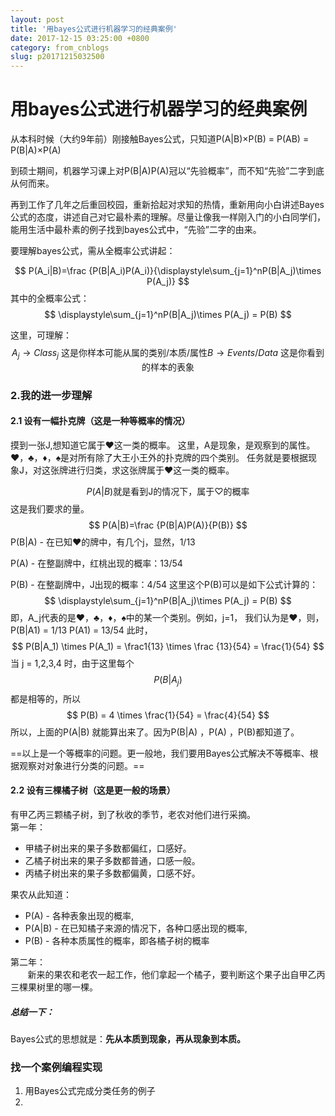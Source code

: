 ```yaml
---
layout: post
title: '用bayes公式进行机器学习的经典案例'
date: 2017-12-15 03:25:00 +0800
category: from_cnblogs
slug: p20171215032500
---
```

# 用bayes公式进行机器学习的经典案例

从本科时候（大约9年前）刚接触Bayes公式，只知道P(A|B)×P(B) = P(AB) = P(B|A)×P(A)   

到硕士期间，机器学习课上对P(B|A)P(A)冠以“先验概率”，而不知“先验”二字到底从何而来。

再到工作了几年之后重回校园，重新拾起对求知的热情，重新用向小白讲述Bayes公式的态度，讲述自己对它最朴素的理解。尽量让像我一样刚入门的小白同学们，能用生活中最朴素的例子找到bayes公式中，“先验”二字的由来。

要理解bayes公式，需从全概率公式讲起：


$$
P(A_i|B)=\frac {P(B|A_i)P(A_i)}{\displaystyle\sum_{j=1}^nP(B|A_j)\times P(A_j)}
$$
其中的全概率公式：
$$
\displaystyle\sum_{j=1}^nP(B|A_j)\times P(A_j) = P(B)
$$

这里，可理解：
$$
  A_j \rightarrow Class_j \text{ 这是你样本可能从属的类别/本质/属性}
  B   \rightarrow Events/Data \text{ 这是你看到的样本的表象}
$$
### 2.我的进一步理解
####  2.1 设有一幅扑克牌（这是一种等概率的情况）
   摸到一张J,想知道它属于♥️这一类的概率。
   这里，A是现象，是观察到的属性。♥️，♣️，♦️，♠️是对所有除了大王小王外的扑克牌的四个类别。
   任务就是要根据现象J，对这张牌进行归类，求这张牌属于♥️这一类的概率。
   
   $$
   P(A|B) \text{就是看到J的情况下，属于} \heartsuit \text{的概率}
   $$
   这是我们要求的量。
   $$
   P(A|B)=\frac {P(B|A)P(A)}{P(B)}
   $$
   P(B|A) - 在已知♥️的牌中，有几个j，显然，1/13
   
   P(A) - 在整副牌中，红桃出现的概率：13/54
   
   P(B) - 在整副牌中，J出现的概率：4/54
   这里这个P(B)可以是如下公式计算的：
$$
\displaystyle\sum_{j=1}^nP(B|A_j)\times P(A_j) = P(B)
$$
即，A_j代表的是♥️，♣️，♦️，♠️中的某一个类别。例如，j=1， 我们认为是♥️，则，P(B|A1) = 1/13
P(A1) = 13/54
此时，
  $$
  P(B|A_1) \times P(A_1) = \frac1{13} \times \frac {13}{54} = \frac{1}{54}
  $$
  当 j = 1,2,3,4 时，由于这里每个
  $$
  P(B|A_j)
  $$
  都是相等的，所以
  $$
  P(B) = 4 \times \frac{1}{54} = \frac{4}{54}
  $$
  所以，上面的P(A|B) 就能算出来了。因为P(B|A) ，P(A) ，P(B)都知道了。 
  
==以上是一个等概率的问题。更一般地，我们要用Bayes公式解决不等概率、根据观察对对象进行分类的问题。==


####  2.2 设有三棵橘子树（这是更一般的场景）
  有甲乙丙三颗橘子树，到了秋收的季节，老农对他们进行采摘。   
第一年：   
   - 甲橘子树出来的果子多数都偏红，口感好。   
   - 乙橘子树出来的果子多数都普通，口感一般。
   - 丙橘子树出来的果子多数都偏黄，口感不好。
    
果农从此知道：
 - P(A) - 各种表象出现的概率, 
 - P(A|B) - 在已知橘子来源的情况下，各种口感出现的概率, 
 - P(B) - 各种本质属性的概率，即各橘子树的概率

第二年：   
&nbsp; &nbsp; &nbsp;&nbsp; 新来的果农和老农一起工作，他们拿起一个橘子，要判断这个果子出自甲乙丙三棵果树里的哪一棵。
 
 
##### 总结一下： 
Bayes公式的思想就是：**先从本质到现象，再从现象到本质。**

### 找一个案例编程实现
1. 用Bayes公式完成分类任务的例子
2.